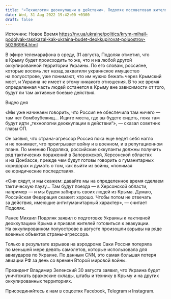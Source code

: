 ```yaml
---
title: "«Технологии деоккупации в действии». Подоляк посоветовал жителям Крыма искать укрытия"
date: Wed, 31 Aug 2022 19:42:00 +0300
draft: false
---
```

Источник: Новое Время https://nv.ua/ukraine/politics/krym-mihail-podolyak-rasskazal-kak-ukraina-budet-deokkupirovat-poluostrov-50266964.html


 В эфире телемарафона в среду, 31 августа, Подоляк отметил, что в Крыму будет происходить то же, что и на любой другой оккупированной территории Украины. По его словам, россияне, которые восемь лет назад захватили украинское имущество на полуострове, уже понимают, что им нужно бежать через Крымский мост, и Украина не имеет к этому никакого отношения. В то же время определенная часть людей останется в Крыму вне зависимости от того, будут ли там активные боевые действия.

 Видео дня   

«Мы уже начинаем говорить, что Россия не обеспечила там ничего — там нет бомбоубежищ… Ищите места, где вы будете сидеть, пока там будут идти „технологии деоккупации в действии“», — сказал советник главы ОП.

Он заявил, что страна-агрессор Россия пока еще ведет себя нагло и не понимает, что проигрывает войну и в военном, и в репутационном плане. По мнению Подоляка, российские оккупанты должны получить ряд тактических поражений в Запорожской, Херсонской областях и на Донбассе, прежде чем будут готовы говорить о гуманитарных коридорах и думать о том, как выйти из войны, «понимая ее юридические последствия».

«Они сядут, и мы скажем: давайте мы на определенное время сделаем тактическую паузу… Там будут поезда — в Херсонской области, например — и мы будем забирать своих людей из Крыма. Думаю, Российская Федерация скажет: хорошо. Чтобы потом не отвечать за действия, имеющие антигуманитарный характер», — считает Подоляк.

Ранее Михаил Подоляк заявил о подготовке Украины к «активной деоккупации» Крыма и призвал жителей готовиться к эвакуации. На оккупированном полуострове в августе произошли взрывы на ряде военных объектов страны-агрессора.

Только в результате взрывов на аэродроме Саки Россия потеряла по меньшей мере девять самолетов, которые использовала для авиаударов по Украине. По данным CNN, это самая большая потеря авиации РФ за день со времен Второй мировой войны.

Президент Владимир Зеленский 30 августа заявил, что Украина будет уничтожать вражеские склады, штабы и технику в Крыму и на других оккупированных территориях.

Присоединяйтесь к нам в соцсетях Facebook, Telegram и Instagram.
